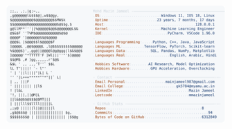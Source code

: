 <picture>
  <source srcset="https://raw.githubusercontent.com/mmazinjameel/mmazinjameel/main/dark_mode.svg?v=1750553940" media="(prefers-color-scheme: dark)">
  <img src="https://raw.githubusercontent.com/mmazinjameel/mmazinjameel/main/light_mode.svg?v=1750553940">
</picture>
